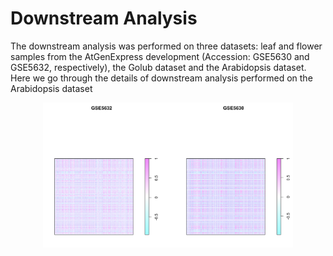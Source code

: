 # Downstream Analysis
The downstream analysis was performed on three datasets: leaf and flower samples from the AtGenExpress development (Accession: GSE5630 and GSE5632, respectively), the Golub dataset and the Arabidopsis dataset. Here we go through the details of downstream analysis performed on the Arabidopsis dataset

<div align="center">
    <img src="https://github.com/aparnaullas97/grn-benchmark/blob/main/src/diffcorr/ImageResouces/heatmap.png" width="400" >
</div>
